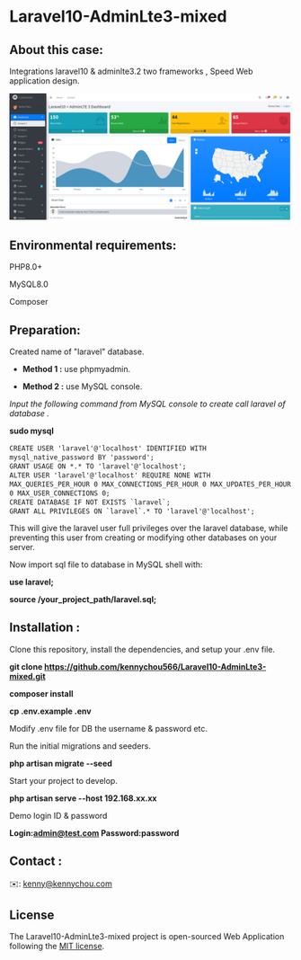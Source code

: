 # **Laravel10-AdminLte3-mixed**


## About this case:

Integrations laravel10 & adminlte3.2 two frameworks , Speed Web application design.

![image](https://github.com/kennychou566/Laravel10-AdminLte3-mixed/blob/main/Screenshot_Dashboard.png)

## Environmental requirements:
PHP8.0+

MySQL8.0

Composer


## Preparation:
Created name of "laravel" database.

- **Method 1 :** use phpmyadmin.

- **Method 2 :** use MySQL console.


*Input the following command from MySQL console to create call laravel of database .*

 **sudo mysql**

``` 
CREATE USER 'laravel'@'localhost' IDENTIFIED WITH mysql_native_password BY 'password';
GRANT USAGE ON *.* TO 'laravel'@'localhost';
ALTER USER 'laravel'@'localhost' REQUIRE NONE WITH MAX_QUERIES_PER_HOUR 0 MAX_CONNECTIONS_PER_HOUR 0 MAX_UPDATES_PER_HOUR 0 MAX_USER_CONNECTIONS 0;
CREATE DATABASE IF NOT EXISTS `laravel`;
GRANT ALL PRIVILEGES ON `laravel`.* TO 'laravel'@'localhost';
```

This will give the laravel user full privileges over the laravel database, while preventing this user from creating or modifying other databases on your server.

Now import sql file to database in MySQL shell with:

**use laravel;**

**source /your_project_path/laravel.sql;**


## Installation :

Clone this repository, install the dependencies, and setup your .env file.

 **git clone https://github.com/kennychou566/Laravel10-AdminLte3-mixed.git**

 **composer install**

**cp .env.example .env**

Modify .env file for DB the username & password etc.

Run the initial migrations and seeders.

 **php artisan migrate --seed**

Start your project to develop.

**php artisan serve --host 192.168.xx.xx**

Demo login ID & password

**Login:admin@test.com  Password:password**

## Contact :
✉️: kenny@kennychou.com



## License

The Laravel10-AdminLte3-mixed project is open-sourced Web Application following the [MIT license](https://opensource.org/licenses/MIT).
